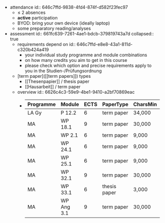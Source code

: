 - attendance
  id:: 646c7ffd-9838-4fd4-874f-d582f23fec97
	- $\leq$ 2 absences
	- **active** participation
	- BYOD: bring your own device (ideally laptop)
	- some preparatory reading/analyses
- assessment
  id:: 661fc639-7261-4ae1-bdcb-379819743a7d
  collapsed:: true
	- requirements depend on
	  id:: 646c7ffd-e8e8-43a1-811d-c320b424a419
		- your individual study programme and module combinations
		- on how many credits you aim to get in this course
		- please check which option and precise requirements apply to you in the Studien-/Prüfungsordnung
	- [term paper]([[term papers]]) types
		- [[Thesenpapier]] / thesis paper
		- [[Hausarbeit]] / term paper
	- overview
	  id:: 6626c4c3-59e9-4be1-9410-a2bf70869eac
		- | Programme | Module     | ECTS | PaperType    | CharsMin | CharsMax |
		  |-----------|------------|------|--------------|----------|---------:|
		  | LA Gy     | P 12.2     | 6    | term paper   | 34,000   |   51,000 |
		  | MA        | WP 18.1    | 9    | term paper   | 30,000   |   37,500 |
		  | MA        | WP 2.1     | 6    | term paper   | 9,000    |   12,000 |
		  | MA        | WP 24.1    | 6    | term paper   | 9,000    |   12,000 |
		  | MA        | WP 25.1    | 6    | term paper   | 9,000    |   12,000 |
		  | MA        | WP 32.1    | 9    | term paper   | 30,000   |   37,500 |
		  | MA        | WP 33.1    | 6    | thesis paper | 3,000    |    6,000 |
		  | MA        | WP Ang 3.1 | 9    | term paper   | 30,000   |   37,500 |